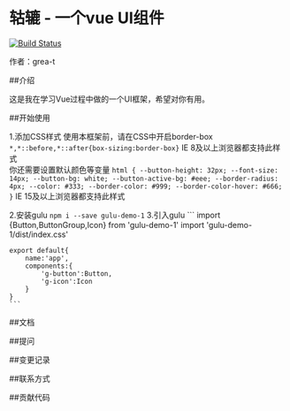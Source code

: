 # 轱辘 - 一个vue UI组件

[![Build Status](https://travis-ci.org/grea-t/gulu-demo.svg?branch=master)](https://travis-ci.org/grea-t/gulu-demo)

作者：grea-t

##介绍

这是我在学习Vue过程中做的一个UI框架，希望对你有用。

##开始使用

1.添加CSS样式
    使用本框架前，请在CSS中开启border-box
    ```
    *,*::before,*::after{box-sizing:border-box}
    ```
    IE 8及以上浏览器都支持此样式\
    你还需要设置默认颜色等变量
    ```
    html {
        --button-height: 32px;
        --font-size: 14px;
        --button-bg: white;
        --button-active-bg: #eee;
        --border-radius: 4px;
        --color: #333;
        --border-color: #999;
        --border-color-hover: #666;
    }
    ```
    IE 15及以上浏览器都支持此样式

2.安装gulu
    ```
    npm i --save gulu-demo-1
    ```
3.引入gulu
    ```
    import {Button,ButtonGroup,Icon} from 'gulu-demo-1'
    import 'gulu-demo-1/dist/index.css'
    
    export default{
        name:'app',
        components:{
            'g-button':Button,
            'g-icon':Icon
        }
    }
    ```

##文档

##提问

##变更记录

##联系方式

##贡献代码